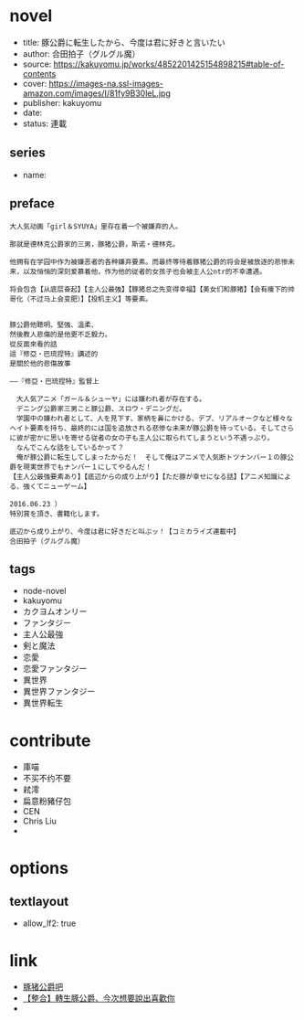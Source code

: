 # novel

- title: 豚公爵に転生したから、今度は君に好きと言いたい
- author: 合田拍子（グルグル魔）
- source: https://kakuyomu.jp/works/4852201425154898215#table-of-contents
- cover: https://images-na.ssl-images-amazon.com/images/I/81fy9B30leL.jpg
- publisher: kakuyomu
- date:
- status: 連載

## series

- name:

## preface


```
大人気动画「girl＆SYUYA」里存在着一个被嫌弃的人。

那就是德林克公爵家的三男，豚猪公爵，斯诺・德林克。

他拥有在学园中作为被嫌恶者的各种嫌弃要素。而最终等待着豚猪公爵的将会是被放逐的悲惨未来，以及悄悄的深刻爱慕着他，作为他的従者的女孩子也会被主人公ntr的不幸遭遇。

将会包含【从底层奋起】【主人公最強】【豚猪总之先变得幸福】【美女们和豚猪】【会有痩下的帅哥化（不过马上会变肥）】【投机主义】等要素。


豚公爵他聰明、堅強、溫柔、  
然後教人悲傷的是他更不乏毅力。  
從反面來看的話  
這『修亞・巴琉捏特』講述的  
是關於他的悲傷故事  

――『修亞・巴琉捏特』監督上

　大人気アニメ「ガール＆シューヤ」には嫌われ者が存在する。  
　デニング公爵家三男こと豚公爵、スロウ・デニングだ。  
　学園中の嫌われ者として、人を見下す、家柄を鼻にかける、デブ、リアルオークなど様々なヘイト要素を持ち、最終的には国を追放される悲惨な未来が豚公爵を待っている。そしてさらに彼が密かに思いを寄せる従者の女の子も主人公に取られてしまうという不遇っぷり。  
　なんでこんな話をしているかって？  
　俺が豚公爵に転生してしまったからだ！　そして俺はアニメで人気断トツナンバー１の豚公爵を現実世界でもナンバー１にしてやるんだ！  
【主人公最強要素あり】【底辺からの成り上がり】【ただ豚が幸せになる話】【アニメ知識による、強くてニューゲーム】  

2016.06.23 ）  
特別賞を頂き、書籍化します。

底辺から成り上がり、今度は君に好きだと叫ぶッ！【コミカライズ連載中】
合田拍子（グルグル魔）
```

## tags

- node-novel
- kakuyomu
- カクヨムオンリー
- ファンタジー
- 主人公最強
- 剣と魔法
- 恋愛
- 恋愛ファンタジー
- 異世界
- 異世界ファンタジー
- 異世界転生

# contribute

- 庫喵
- 不买不约不要
- 弒澪
- 扁意粉豬仔包
- CEN
- Chris Liu
- 

# options

## textlayout

- allow_lf2: true

# link

- [豚猪公爵吧](http://tieba.baidu.com/f?kw=%E8%B1%9A%E7%8C%AA%E5%85%AC%E7%88%B5 "豚猪公爵吧")
- [【整合】轉生豚公爵、今次想要說出喜歡你](https://tieba.baidu.com/p/5525554645 "【整合】轉生豚公爵、今次想要說出喜歡你")
- 
